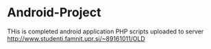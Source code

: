# Android-Project
THis is completed android application
PHP scripts   uploaded to server http://www.studenti.famnit.upr.si/~89161011/OLD
